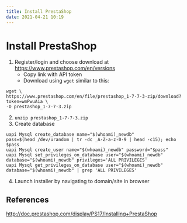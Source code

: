 ```yaml
---
title: Install PrestaShop
date: 2021-04-21 10:19
---
```


# Install PrestaShop

1. Register/login and choose download at https://www.prestashop.com/en/versions
	 + Copy link with API token
	 + Download using `wget` similar to this:
```
wget \
https://www.prestashop.com/en/file/prestashop_1-7-7-3-zip/download?token=wmPwuAia \
-O prestashop_1-7-7-3.zip 
```

2. `unzip prestashop_1-7-7-3.zip`
3. Create database
```
uapi Mysql create_database name="$(whoami)_newdb"
pass=$(head /dev/urandom | tr -dc _A-Z-a-z-0-9 | head -c15); echo $pass
uapi Mysql create_user name="$(whoami)_newdb" password="$pass"
uapi Mysql set_privileges_on_database user="$(whoami)_newdb" database="$(whoami)_newdb" privileges='ALL PRIVILEGES'
uapi Mysql get_privileges_on_database user="$(whoami)_newdb" database="$(whoami)_newdb" | grep 'ALL PRIVILEGES'
```
4. Launch installer by navigating to domain/site in browser


## References
http://doc.prestashop.com/display/PS17/Installing+PrestaShop
